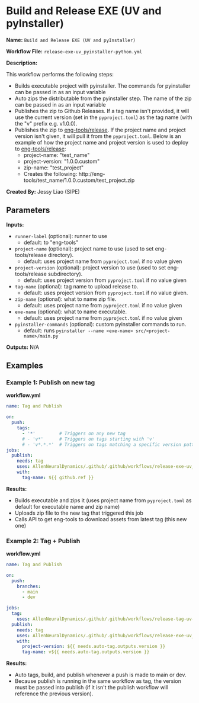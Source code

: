# Build and Release EXE (UV and pyInstaller)

**Name:** ``Build and Release EXE (UV and pyInstaller)``

**Workflow File:** ``release-exe-uv_pyinstaller-python.yml``

**Description:** 

This workflow performs the following steps:

- Builds executable project with pyinstaller. The commands for pyinstaller can be passed in as an input variable 
- Auto zips the distributable from the pyinstaller step. The name of the zip can be passed in as an input variable
- Publishes the zip to Github Releases. If a tag name isn't provided, it will use the current version (set in the ``pyproject.toml``) as the tag name (with the "v" prefix e.g. v1.0.0).
- Publishes the zip to [eng-tools/release](http://eng-tools/release). If the project name and project version isn't given, it will pull it from the ``pyproject.toml``. Below is an example of how the project name and project version is used to deploy to [eng-tools/release](http://eng-tools/release):
  - project-name: "test_name"
  - project-version: "1.0.0.custom"
  - zip-name: "test_project"
  - Creates the following: http://eng-tools/test_name/1.0.0.custom/test_project.zip

**Created By:** Jessy Liao (SIPE)

## Parameters

**Inputs:** 

- ``runner-label`` (optional): runner to use 
  - default: to "eng-tools"
- ``project-name`` (optional): project name to use (used to set eng-tools/release directory).
  - default: uses project name from ``pyproject.toml`` if no value given
- ``project-version`` (optional): project version to use (used to set eng-tools/release subdirectory). 
  - default: uses project version from ``pyproject.toml`` if no value given
- ``tag-name`` (optional): tag name to upload release to. 
  - default: uses project version from ``pyproject.toml`` if no value given.
- ``zip-name`` (optional): what to name zip file. 
  - default: uses project name from ``pyproject.toml`` if no value given
- ``exe-name`` (optional): what to name executable.
  - default: uses project name from ``pyproject.toml`` if no value given
- ``pyinstaller-commands`` (optional): custom pyinstaller commands to run. 
  - default: runs ``pyinstaller --name <exe-name> src/<project-name>/main.py``

**Outputs:** N/A

## Examples

### Example 1: Publish on new tag

**workflow.yml**
```yml
name: Tag and Publish

on:
  push:
    tags:
      - '*'         # Triggers on any new tag 
      # - 'v*'      # Triggers on tags starting with 'v' 
      # - 'v*.*.*'  # Triggers on tags matching a specific version pattern 
jobs: 
  publish: 
    needs: tag
    uses: AllenNeuralDynamics/.github/.github/workflows/release-exe-uv_pyinstaller-python.yml@main
    with: 
      tag-name: ${{ github.ref }}
```

**Results:**

- Builds executable and zips it (uses project name from ``pyproject.toml`` as default for executable name and zip name)
- Uploads zip file to the new tag that triggered this job
- Calls API to get eng-tools to download assets from latest tag (this new one)

### Example 2: Tag + Publish

**workflow.yml**
```yml
name: Tag and Publish

on:
  push:
    branches:
      - main
      - dev

jobs: 
  tag: 
    uses: AllenNeuralDynamics/.github/.github/workflows/release-tag-uv-python.yml@main
  publish: 
    needs: tag
    uses: AllenNeuralDynamics/.github/.github/workflows/release-exe-uv_pyinstaller-python.yml@main
    with: 
      project-version: ${{ needs.auto-tag.outputs.version }} 
      tag-name: v${{ needs.auto-tag.outputs.version }}
```

**Results:**

- Auto tags, build, and publish whenever a push is made to main or dev. 
- Because publish is running in the same workflow as tag, the version must be passed into publish (if it isn't the publish workflow will reference the previous version).  


